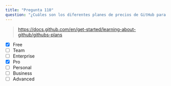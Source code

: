 ```yaml
---
title: "Pregunta 110"
question: "¿Cuáles son los diferentes planes de precios de GitHub para cuentas personales? (Seleccione dos)"
---
```



> https://docs.github.com/en/get-started/learning-about-github/githubs-plans
- [x] Free
- [ ] Team
- [ ] Enterprise
- [x] Pro
- [ ] Personal
- [ ] Business
- [ ] Advanced
